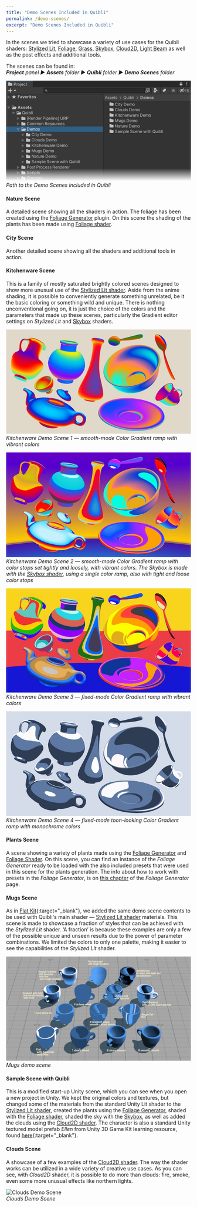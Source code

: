 ```yaml
---
title: "Demo Scenes Included in Quibli"
permalink: /demo-scenes/
excerpt: "Demo Scenes Included in Quibli"
---
```


In the scenes we tried to showcase a variety of use cases for the Quibli shaders: [Stylized Lit](../stylized-lit-shader), [Foliage](../foliage-shader), [Grass](../grass-shader), [Skybox](../skybox-shader), [Cloud2D](../cloud2d-shader), [Light Beam]([../light-beam-shader) as well as the post effects and additional tools.  

The scenes can be found in:  
_**Project** panel ▶︎ **Assets** folder ▶︎ **Quibli** folder ▶︎ **Demo Scenes** folder_

![Path to the Demo Scenes included in Quibli](../assets/images/manual_images/quibli_demo_scenes_path.png)  
*Path to the Demo Scenes included in Quibli*

#### Nature Scene  
A detailed scene showing all the shaders in action. The foliage has been created using the [Foliage Generator](../foliage-generator) plugin. On this scene the shading of the plants has been made using [Foliage shader](../foliage-shader).    

#### City Scene  
Another detailed scene showing all the shaders and additional tools in action.  

#### Kitchenware Scene
This is a family of mostly saturated brightly colored scenes designed to show more unusual use of the [Stylized Lit shader](../stylized-lit-shader). Aside from the anime shading, it is possible to conveniently generate something unrelated, be it the basic coloring or something wild and unique. There is nothing unconventional going on, it is just the choice of the colors and the parameters that made up these scenes, particularly the Gradient editor settings on _Stylized Lit_ and [Skybox](../skybox-shader) shaders.  

![Kitchenware Demo Scene 1](../assets/images/manual_images/demo_kitchenware_scene_1.jpg)  
*Kitchenware Demo Scene 1 — smooth-mode Color Gradient ramp with vibrant colors*

![Kitchenware Demo Scene 2](../assets/images/manual_images/demo_kitchenware_scene_2.jpg)  
*Kitchenware Demo Scene 2 — smooth-mode Color Gradient ramp with color stops set tightly and loosely, with vibrant colors. The Skybox is made with the [Skybox shader](../skybox-shader), using a single color ramp, also with tight and loose color stops*

![Kitchenware Demo Scene 3](../assets/images/manual_images/demo_kitchenware_scene_3.jpg)  
*Kitchenware Demo Scene 3 — fixed-mode Color Gradient ramp with vibrant colors*

![Kitchenware Demo Scene 4](../assets/images/manual_images/demo_kitchenware_scene_4.jpg)  
*Kitchenware Demo Scene 4 — fixed-mode toon-looking Color Gradient ramp with monochrome colors*

#### Plants Scene
A scene showing a variety of plants made using the [Foliage Generator](../foliage-generator) and [Foliage Shader](../foliage-shader). On this scene, you can find an instance of the _Foliage Generator_ ready to be loaded with the also included presets that were used in this scene for the plants generation. The info about how to work with presets  in the _Foliage Generator_, is on [this chapter](../foliage-generator/#updating-the-existing-exported-models-later) of the _Foliage Generator_ page.

#### Mugs Scene  
As in [Flat Kit](https://flatkit.dustyroom.com/#6-demo-scenes){:target="_blank"}, we added the same demo scene contents to be used with Quibli's main shader — [Stylized Lit shader](../stylized-lit-shader) materials. This scene is made to showcase a fraction of styles that can be achieved with the _Stylized Lit_ shader. ‘A fraction’ is because these examples are only a few of the possible unique and unseen results due to the power of parameter combinations. We limited the colors to only one palette, making it easier to see the capabilities of the _Stylized Lit_ shader.  

![Mugs Demo Scene](../assets/images/manual_images/demo_mugs_scene.jpg)  
*Mugs demo scene*

#### Sample Scene with Quibli  
This is a modified start-up Unity scene, which you can see when you open a new project in Unity. We kept the original colors and textures, but changed some of the materials from the standard Unity Lit shader to the [Stylized Lit shader](../stylized-lit-shader), created the plants using the [Foliage Generator](../foliage-generator), shaded with the [Foliage shader](../foliage-shader), shaded the sky with the [Skybox](../skybox-shader), as well as added the clouds using the [Cloud2D shader](../cloud2d-shader). The character is also a standard Unity textured model prefab _Ellen_ from Unity 3D Game Kit learning resource, found [here](https://learn.unity.com/project/3d-game-kit){:target="_blank"}.  

#### Clouds Scene  
A showcase of a few examples of the [Cloud2D shader](../cloud2d-shader). The way the shader works can be utilized in a wide variety of creative use cases. As you can see, with _Cloud2D_ shader, it is possible to do more than clouds: fire, smoke, even some more unusual effects like northern lights.  

![Clouds Demo Scene](/quibli-doc/assets/images/manual_images/demo_clouds_scene.png)  
*Clouds Demo Scene*
